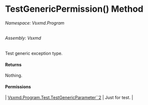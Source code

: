 <a name='M-Vsxmd-Program-Test-TestGenericPermission'></a>
# TestGenericPermission() Method

###### Namespace:  Vsxmd.Program

###### Assembly:  Vsxmd

Test generic exception type.

#### Returns





Nothing.

#### Permissions

| [Vsxmd.Program.Test.TestGenericParameter\`\`2](TestGenericParameter``2.md) | Just for test. |
